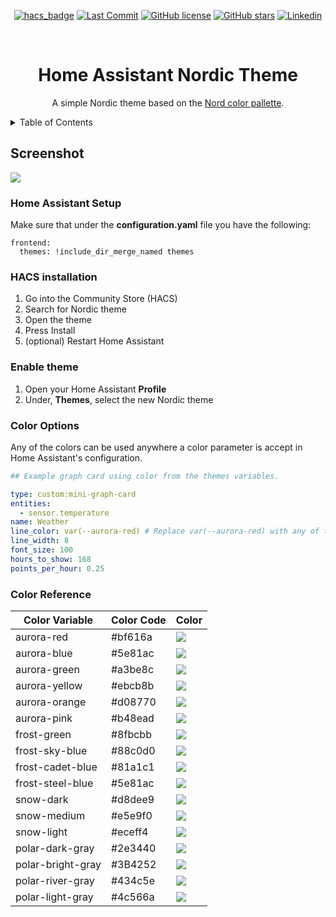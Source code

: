 <!-- PROJECT SHIELDS -->
<div align="center">

[![hacs_badge](https://img.shields.io/badge/HACS-Default-41BDF5.svg?style=for-the-badge)](https://github.com/hacs/integration) [![Last Commit](https://img.shields.io/github/last-commit/coltondick/nordic-theme-main?style=for-the-badge)](https://github.com/coltondick/nordic-theme-main/commits/main) [![GitHub license](https://img.shields.io/github/license/coltondick/nordic-theme-main?style=for-the-badge)](https://github.com/coltondick/nordic-theme-main/blob/main/LICENSE) [![GitHub stars](https://img.shields.io/github/stars/coltondick/nordic-theme-main?style=for-the-badge)](https://github.com/coltondick/nordic-theme-main/stargazers) [![Linkedin](https://img.shields.io/badge/LinkedIn-2E3440?style=for-the-badge&logo=linkedin&logoColor=white)](https://www.linkedin.com/in/coltdi)

</div>

<!-- PROJECT LOGO -->
<br />
<div align="center">

  <h1 align="center">Home Assistant Nordic Theme</h1>

  <p align="center">
     A simple Nordic theme based on the <a href="https://www.nordtheme.com/docs/colors-and-palettes">Nord color pallette</a>.
    <br />
  </p>
</div>

<!-- TABLE OF CONTENTS -->
<details>
  <summary>Table of Contents</summary>
  <ol>
    <li>
      <a href="#screenshot">Screenshot</a>
    </li>
    <li>
      <a href="#home-assistant-setup">Home Assistant Setup</a>
    </li>
    <li><a href="#hacs-installation">HACS installation</a></li>
    <li><a href="#enable-theme">Enable theme</a></li>
    <li><a href="#color-options">Color Options</a></li>
    <li><a href="#color-reference">Color Reference</a></li>
  </ol>
</details>

## Screenshot

![](images/nordic-screenshot.png)

### Home Assistant Setup

Make sure that under the **configuration.yaml** file you have the following:

```
frontend:
  themes: !include_dir_merge_named themes
```

### HACS installation

1. Go into the Community Store (HACS)
2. Search for Nordic theme
3. Open the theme
4. Press Install
5. (optional) Restart Home Assistant

### Enable theme

1. Open your Home Assistant **Profile**
2. Under, **Themes**, select the new Nordic theme

### Color Options

Any of the colors can be used anywhere a color parameter is accept in Home Assistant's configuration.

```yaml
## Example graph card using color from the themes variables.

type: custom:mini-graph-card
entities:
  - sensor.temperature
name: Weather
line_color: var(--aurora-red) # Replace var(--aurora-red) with any of the color variables listed below. ex. var(--snow-dark)
line_width: 8
font_size: 100
hours_to_show: 168
points_per_hour: 0.25
```

### Color Reference

| Color Variable    | Color Code | Color                                          |
| ----------------- | ---------- | ---------------------------------------------- |
| aurora-red        | #bf616a    | ![](https://readme-swatches.vercel.app/bf616a) |
| aurora-blue       | #5e81ac    | ![](https://readme-swatches.vercel.app/5e81ac) |
| aurora-green      | #a3be8c    | ![](https://readme-swatches.vercel.app/a3be8c) |
| aurora-yellow     | #ebcb8b    | ![](https://readme-swatches.vercel.app/ebcb8b) |
| aurora-orange     | #d08770    | ![](https://readme-swatches.vercel.app/d08770) |
| aurora-pink       | #b48ead    | ![](https://readme-swatches.vercel.app/b48ead) |
| frost-green       | #8fbcbb    | ![](https://readme-swatches.vercel.app/8fbcbb) |
| frost-sky-blue    | #88c0d0    | ![](https://readme-swatches.vercel.app/88c0d0) |
| frost-cadet-blue  | #81a1c1    | ![](https://readme-swatches.vercel.app/81a1c1) |
| frost-steel-blue  | #5e81ac    | ![](https://readme-swatches.vercel.app/5e81ac) |
| snow-dark         | #d8dee9    | ![](https://readme-swatches.vercel.app/d8dee9) |
| snow-medium       | #e5e9f0    | ![](https://readme-swatches.vercel.app/e5e9f0) |
| snow-light        | #eceff4    | ![](https://readme-swatches.vercel.app/eceff4) |
| polar-dark-gray   | #2e3440    | ![](https://readme-swatches.vercel.app/2e3440) |
| polar-bright-gray | #3B4252    | ![](https://readme-swatches.vercel.app/3B4252) |
| polar-river-gray  | #434c5e    | ![](https://readme-swatches.vercel.app/434c5e) |
| polar-light-gray  | #4c566a    | ![](https://readme-swatches.vercel.app/4c566a) |